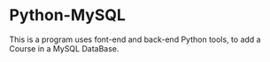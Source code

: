 # Python-MySQL
This is a program uses font-end and back-end Python tools, to add a Course in a MySQL DataBase.
